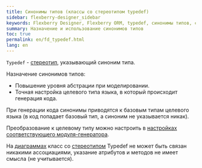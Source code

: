 ```yaml
---
title: Синонимы типов (классы со стереотипом typedef) 
sidebar: flexberry-designer_sidebar
keywords: Flexberry Designer, Flexberry ORM, typedef, синонимы типов, стереотип
summary: Назначение и использование синонимов типов
toc: true
permalink: en/fd_typedef.html
lang: en
---
```


`Typedef` - [стереотип](fd_key-concepts.html), указывающий синоним типа. 

Назначение синонимов типов:

* Повышение уровня абстрации при моделировании.
* Точная настройка целевого типа языка, в который происходит генерация кода.

При генерации кода синонимы приводятся к базовым типам целевого языка (в код попадает базовый тип, а синоним не указывается никак).

Преобразование к целевому типу можно настроить в [настройках соответствующего модуля-генератора](fd_types-map.html).

На [диаграммах](fd_class-diagram.html) класс со [стереотипом](fd_key-concepts.html) Typedef не может быть связан никакими ассоциациями, указание атрибутов и методов не имеет смысла (не учитывается).
